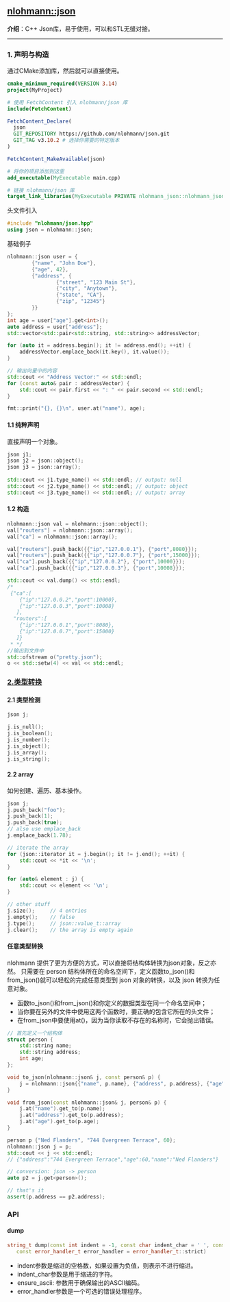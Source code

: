 ## [nlohmann::json](https://github.com/nlohmann/json)
**介绍**：C++ Json库，易于使用，可以和STL无缝对接。

---
### 1. 声明与构造
通过CMake添加库，然后就可以直接使用。
```cmake
cmake_minimum_required(VERSION 3.14)
project(MyProject)

# 使用 FetchContent 引入 nlohmann/json 库
include(FetchContent)

FetchContent_Declare(
  json
  GIT_REPOSITORY https://github.com/nlohmann/json.git
  GIT_TAG v3.10.2 # 选择你需要的特定版本
)

FetchContent_MakeAvailable(json)

# 将你的项目添加到这里
add_executable(MyExecutable main.cpp)

# 链接 nlohmann/json 库
target_link_libraries(MyExecutable PRIVATE nlohmann_json::nlohmann_json)
```
头文件引入
```cpp
#include "nlohmann/json.hpp"
using json = nlohmann::json;
```
基础例子
```cpp
nlohmann::json user = {
        {"name", "John Doe"},
        {"age", 42},
        {"address", {
                {"street", "123 Main St"},
                {"city", "Anytown"},
                {"state", "CA"},
                {"zip", "12345"}
        }}
};
int age = user["age"].get<int>();
auto address = user["address"];
std::vector<std::pair<std::string, std::string>> addressVector;

for (auto it = address.begin(); it != address.end(); ++it) {
    addressVector.emplace_back(it.key(), it.value());
}

// 输出向量中的内容
std::cout << "Address Vector:" << std::endl;
for (const auto& pair : addressVector) {
    std::cout << pair.first << ": " << pair.second << std::endl;
}

fmt::print("{}, {}\n", user.at("name"), age);
```
#### 1.1 纯粹声明
直接声明一个对象。
```cpp
json j1;
json j2 = json::object();
json j3 = json::array();
 
std::cout << j1.type_name() << std::endl; // output: null
std::cout << j2.type_name() << std::endl; // output: object
std::cout << j3.type_name() << std::endl; // output: array
```
#### 1.2 构造
```cpp
nlohmann::json val = nlohmann::json::object();
val["routers"] = nlohmann::json::array();
val["ca"] = nlohmann::json::array();

val["routers"].push_back({{"ip","127.0.0.1"}, {"port",8080}});
val["routers"].push_back({{"ip","127.0.0.7"}, {"port",15000}});
val["ca"].push_back({{"ip","127.0.0.2"}, {"port",10000}});
val["ca"].push_back({{"ip","127.0.0.3"}, {"port",10008}});

std::cout << val.dump() << std::endl;
/*
 {"ca":[
    {"ip":"127.0.0.2","port":10000},
    {"ip":"127.0.0.3","port":10008}
   ],
  "routers":[
    {"ip":"127.0.0.1","port":8080},
    {"ip":"127.0.0.7","port":15000}
   ]}
 * */
//输出到文件中
std::ofstream o("pretty.json");
o << std::setw(4) << val << std::endl;
```


### [2.类型转换](#)

#### 2.1 类型检测

```cpp
json j;

j.is_null();
j.is_boolean();
j.is_number();
j.is_object();
j.is_array();
j.is_string();
```

#### 2.2 array
如何创建、遍历、基本操作。

```cpp
json j;
j.push_back("foo");
j.push_back(1);
j.push_back(true);
// also use emplace_back
j.emplace_back(1.78);

// iterate the array
for (json::iterator it = j.begin(); it != j.end(); ++it) {
    std::cout << *it << '\n';
}

for (auto& element : j) {
    std::cout << element << '\n';
}

// other stuff
j.size();     // 4 entries
j.empty();    // false
j.type();     // json::value_t::array
j.clear();    // the array is empty again
```

#### 任意类型转换
nlohmann 提供了更为方便的方式，可以直接将结构体转换为json对象，反之亦然。
只需要在 person 结构体所在的命名空间下，定义函数to_json()和from_json()就可以轻松的完成任意类型到 json 对象的转换，以及 json 转换为任意对象。
* 函数to_json()和from_json()和你定义的数据类型在同一个命名空间中；
* 当你要在另外的文件中使用这两个函数时，要正确的包含它所在的头文件；
* 在from_json中要使用at()，因为当你读取不存在的名称时，它会抛出错误。
```cpp
// 首先定义一个结构体
struct person {
    std::string name;
    std::string address;
    int age;
};

void to_json(nlohmann::json& j, const person& p) {
    j = nlohmann::json{{"name", p.name}, {"address", p.address}, {"age", p.age}};
}

void from_json(const nlohmann::json& j, person& p) {
    j.at("name").get_to(p.name);
    j.at("address").get_to(p.address);
    j.at("age").get_to(p.age);
}

person p {"Ned Flanders", "744 Evergreen Terrace", 60};
nlohmann::json j = p;
std::cout << j << std::endl;
// {"address":"744 Evergreen Terrace","age":60,"name":"Ned Flanders"}

// conversion: json -> person
auto p2 = j.get<person>();

// that's it
assert(p.address == p2.address);
```

### API

#### dump
```cpp
string_t dump(const int indent = -1, const char indent_char = ' ', const bool ensure_ascii = false,
   const error_handler_t error_handler = error_handler_t::strict) 
```
* indent参数是缩进的空格数，如果设置为负值，则表示不进行缩进。
* indent_char参数是用于缩进的字符。
* ensure_ascii: 参数用于确保输出的ASCII编码。
* error_handler参数是一个可选的错误处理程序。
